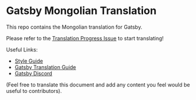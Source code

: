 
# Gatsby Mongolian Translation

This repo contains the Mongolian translation for Gatsby.

Please refer to the [Translation Progress Issue](https://github.com/gatsbyjs/gatsby-mn/issues/1) to start translating!

Useful Links:

* [Style Guide](/style-guide.md)
* [Gatsby Translation Guide](https://www.gatsbyjs.org/contributing/gatsby-docs-translation-guide/)
* [Gatsby Discord](https://gatsby.dev/discord)

(Feel free to translate this document and add any content you feel would be useful to contributors).
  